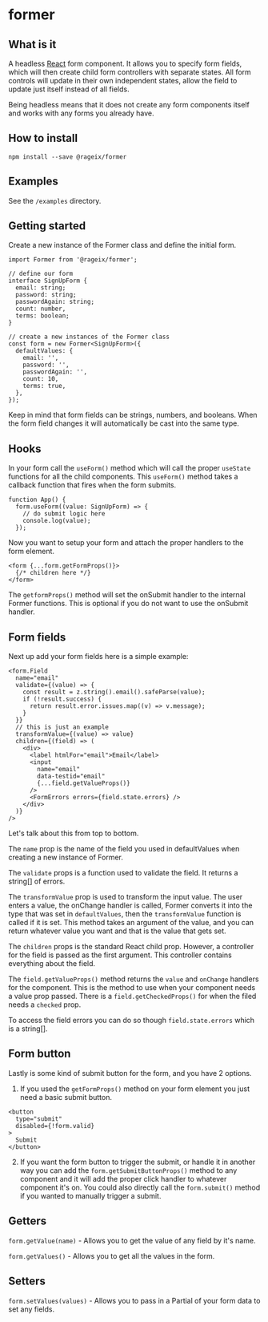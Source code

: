 # former

## What is it

A headless [React](https://react.dev) form component. It allows you to 
specify form fields, which will then create child form controllers 
with separate states. All form controls will update in their own 
independent states, allow the field to update just itself instead of all fields.

Being headless means that it does not create any form components itself and
works with any forms you already have.

## How to install

`npm install --save @rageix/former`

## Examples

See the `/examples` directory.

## Getting started

Create a new instance of the Former class and define the initial form.

```
import Former from '@rageix/former';

// define our form
interface SignUpForm {
  email: string;
  password: string;
  passwordAgain: string;
  count: number,
  terms: boolean;
}

// create a new instances of the Former class
const form = new Former<SignUpForm>({
  defaultValues: {
    email: '',
    password: '',
    passwordAgain: '',
    count: 10,
    terms: true,
  },
});
```

Keep in mind that form fields can be strings, numbers, and booleans. When the form field 
changes it will automatically be cast into the same type.

## Hooks
In your form call the `useForm()` method which will call the proper `useState` functions 
for all the child components. This `useForm()` method takes a callback function that fires
when the form submits.

```
function App() {
  form.useForm((value: SignUpForm) => {
    // do submit logic here
    console.log(value);
  });
```

Now you want to setup your form and attach the proper handlers to the form element.

```
<form {...form.getFormProps()}>
  {/* children here */}
</form>
```

The `getformProps()` method will set the onSubmit handler to the internal Former functions.
This is optional if you do not want to use the onSubmit handler.

## Form fields
Next up add your form fields here is a simple example:

```
<form.Field
  name="email"
  validate={(value) => {
    const result = z.string().email().safeParse(value);
    if (!result.success) {
      return result.error.issues.map((v) => v.message);
    }
  }}
  // this is just an example
  transformValue={(value) => value}
  children={(field) => (
    <div>
      <label htmlFor="email">Email</label>
      <input
        name="email"
        data-testid="email"
        {...field.getValueProps()}
      />
      <FormErrors errors={field.state.errors} />
    </div>
  )}
/>
```

Let's talk about this from top to bottom.

The `name` prop is the name of the field you used in defaultValues when creating a 
new instance of Former.

The `validate` props is a function used to validate the field. It returns a string[] of 
errors.

The `transformValue` prop is used to transform the input value. The user enters a value,
the onChange handler is called, Former converts it into the type that was set in 
`defaultValues`, then the `transformValue` function is called if it is set. This method
takes an argument of the value, and you can return whatever value you want and that is the
value that gets set.

The `children` props is the standard React child prop. However, a controller for the 
field is passed as the first argument. This controller contains everything about the 
field.

The `field.getValueProps()` method returns the `value` and `onChange` handlers for the 
component. This is the method to use when your component needs a value prop passed.
There is a `field.getCheckedProps()` for when the filed needs a `checked` prop.

To access the field errors you can do so though `field.state.errors` which is a string[].

## Form button

Lastly is some kind of submit button for the form, and you have 2 options. 

1. If you used the `getFormProps()` method on your form element you just need a basic
submit button.

```
<button
  type="submit"
  disabled={!form.valid}
>
  Submit
</button>
```

2. If you want the form button to trigger the submit, or handle it in another way you can add
the `form.getSubmitButtonProps()` method to any component and it will add the proper click
handler to whatever component it's on. You could also directly call the `form.submit()` method
if you wanted to manually trigger a submit.


## Getters

`form.getValue(name)` - Allows you to get the value of any field by it's name.

`form.getValues()` - Allows you to get all the values in the form.

## Setters

`form.setValues(values)` - Allows you to pass in a Partial of your form data to set any fields.
